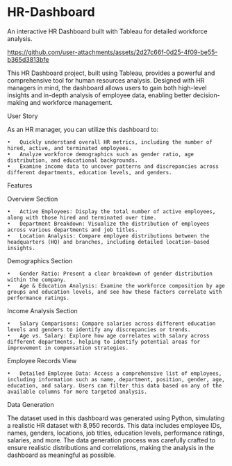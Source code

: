 # HR-Dashboard
An interactive HR Dashboard built with Tableau for detailed workforce analysis.

https://github.com/user-attachments/assets/2d27c66f-0d25-4f09-be55-b365d3813bfe

This HR Dashboard project, built using Tableau, provides a powerful and comprehensive tool for human resources analysis. Designed with HR managers in mind, the dashboard allows users to gain both high-level insights and in-depth analysis of employee data, enabling better decision-making and workforce management.

User Story

As an HR manager, you can utilize this dashboard to:

	•	Quickly understand overall HR metrics, including the number of hired, active, and terminated employees.
	•	Analyze workforce demographics such as gender ratio, age distribution, and educational backgrounds.
	•	Examine income data to uncover patterns and discrepancies across different departments, education levels, and genders.

Features

Overview Section

	•	Active Employees: Display the total number of active employees, along with those hired and terminated over time.
	•	Department Breakdown: Visualize the distribution of employees across various departments and job titles.
	•	Location Analysis: Compare employee distributions between the headquarters (HQ) and branches, including detailed location-based insights.

Demographics Section

	•	Gender Ratio: Present a clear breakdown of gender distribution within the company.
	•	Age & Education Analysis: Examine the workforce composition by age groups and education levels, and see how these factors correlate with performance ratings.

Income Analysis Section

	•	Salary Comparisons: Compare salaries across different education levels and genders to identify any discrepancies or trends.
	•	Age vs. Salary: Explore how age correlates with salary across different departments, helping to identify potential areas for improvement in compensation strategies.

Employee Records View

	•	Detailed Employee Data: Access a comprehensive list of employees, including information such as name, department, position, gender, age, education, and salary. Users can filter this data based on any of the available columns for more targeted analysis.

Data Generation

The dataset used in this dashboard was generated using Python, simulating a realistic HR dataset with 8,950 records. This data includes employee IDs, names, genders, locations, job titles, education levels, performance ratings, salaries, and more. The data generation process was carefully crafted to ensure realistic distributions and correlations, making the analysis in the dashboard as meaningful as possible.

